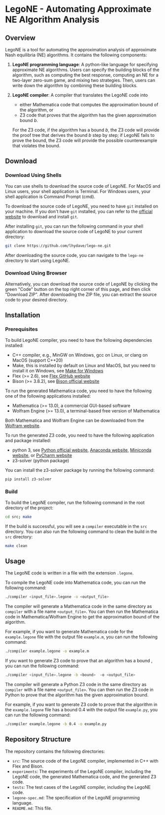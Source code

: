 # LegoNE - Automating Approximate NE Algorithm Analysis

## Overview

LegoNE is a tool for automating the approximation analysis of approximate Nash equilibria (NE) algorithms. It contains the following components:

1. **LegoNE programming language**: A python-like language for specifying approximate NE algorithms. Users can specify the building blocks of the algorithm, such as computing the best response, computing an NE for a two-layer zero-sum game, and mixing two strategies. Then, users can write down the algorithm by combining these building blocks.
2. **LegoNE compiler**: A compiler that translates the LegoNE code into 
    - either Mathematica code that computes the approximation bound of the algorithm, or
    - Z3 code that proves that the algorithm has the given approximation bound $b$.
    
    For the Z3 code, if the algorithm has a bound $b$, the Z3 code will provide the proof tree that derives the bound $b$ step by step; if LegoNE fails to prove the bound, the Z3 code will provide the possible counterexample that violates the bound.

## Download

### Download Using Shells

You can use shells to download the source code of LegoNE. For MacOS and Linux users, your shell application is Terminal. For Windows users, your shell application is Command Prompt (cmd).

To download the source code of LegoNE, you need to have `git` installed on your machine. If you don't have `git` installed, you can refer to the [official website](https://git-scm.com/downloads) to download and install `git`.

After installing `git`, you can run the following command in your shell application to download the source code of LegoNE to your current directory:

```bash
git clone https://github.com/lhydave/lego-ne.git
```

After downloading the source code, you can navigate to the `lego-ne` directory to start using LegoNE.

### Download Using Browser

Alternatively, you can download the source code of LegoNE by clicking the green "Code" button on the top right corner of this page, and then click "Download ZIP". After downloading the ZIP file, you can extract the source code to your desired directory.

## Installation

### Prerequisites

To build LegoNE compiler, you need to have the following dependencies installed:
- C++ compiler, e.g., MinGW on Windows, gcc on Linux, or clang on MacOS (support C++20)
- Make, this is installed by default on Linux and MacOS, but you need to install it on Windows, see [Make for Windows](http://gnuwin32.sourceforge.net/packages/make.htm)
- Flex (>= 2.6), see [Flex GitHub website](https://github.com/westes/flex)
- Bison (>= 3.8.2), see [Bison official website](https://www.gnu.org/software/bison/)

To run the generated Mathematica code, you need to have the following one of the following applications installed:
- Mathematica (>= 13.0), a commercial GUI-based software
- Wolfram Engine (>= 13.0), a terminal-based free version of Mathematica

Both Mathematica and Wolfram Engine can be downloaded from the [Wolfram website](https://www.wolfram.com/).

To run the generated Z3 code, you need to have the following application and package installed:
- python 3, see [Python official website](https://www.python.org/), [Anaconda website](https://www.anaconda.com/), [Miniconda website](https://docs.conda.io/en/latest/miniconda.html), or [PyCharm website](https://www.jetbrains.com/pycharm/)
- z3-solver (python package)

You can install the z3-solver package by running the following command:

```bash
pip install z3-solver
```

### Build

To build the LegoNE compiler, run the following command in the root directory of the project:

```bash
cd src; make 
```

If the build is successful, you will see a `compiler` executable in the `src` directory. You can also run the following command to clean the build in the `src` directory:

```bash
make clean
```

## Usage

The LegoNE code is written in a file with the extension `.legone`. 

To compile the LegoNE code into Mathematica code, you can run the following command:

```bash
./compiler <input_file>.legone -o <output_file>
```

The compiler will generate a Mathematica code in the same directory as `compiler` with a file name `<output_file>`. You can then run the Mathematica code in Mathematica/Wolfram Engine to get the approximation bound of the algorithm.

For example, if you want to generate Mathematica code for the `example.legone` file with the output file `example.m`, you can run the following command:

```bash
./compiler example.legone -o example.m
```

If you want to generate Z3 code to prove that an algorithm has a bound <bound>, you can run the following command:

```bash
./compiler <input_file>.legone -b <bound>  -o <output_file>
```

The compiler will generate a Python Z3 code in the same directory as `compiler`
with a file name `<output_file>`. You can then run the Z3 code in Python to prove that the algorithm has the given approximation bound.

For example, if you want to generate Z3 code to prove that the algorithm in the `example.legone` file has a bound 0.4 with the output file `example.py`, you can run the following command:

```bash
./compiler example.legone -b 0.4 -o example.py
```

## Repository Structure

The repository contains the following directories:

- `src`: The source code of the LegoNE compiler, implemented in C++ with Flex and Bison.
- `experiments`: The experiments of the LegoNE compiler, including the LegoNE code, the generated Mathematica code, and the generated Z3 code.
- `tests`: The test cases of the LegoNE compiler, including the LegoNE code.
- `legone-spec.md`: The specification of the LegoNE programming language.
- `README.md`: This file.